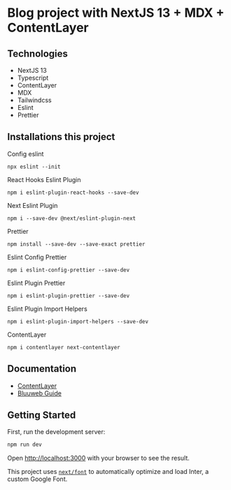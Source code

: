 # Blog project with NextJS 13 + MDX + ContentLayer

## Technologies
- NextJS 13
- Typescript
- ContentLayer
- MDX
- Tailwindcss
- Eslint
- Prettier

## Installations this project

Config eslint
```
npx eslint --init
```
React Hooks Eslint Plugin
```
npm i eslint-plugin-react-hooks --save-dev
```
Next Eslint Plugin
```
npm i --save-dev @next/eslint-plugin-next 
```
Prettier
```
npm install --save-dev --save-exact prettier
```
Eslint Config Prettier
```
npm i eslint-config-prettier --save-dev
```
Eslint Plugin Prettier
```
npm i eslint-plugin-prettier --save-dev
```
Eslint Plugin Import Helpers
```
npm i eslint-plugin-import-helpers --save-dev
```
ContentLayer
```
npm i contentlayer next-contentlayer
```

## Documentation
- [ContentLayer](https://www.contentlayer.dev/docs/getting-started-cddd76b7)
- [Bluuweb Guide](https://bluuweb.dev/09-next/03-blog.html)

## Getting Started

First, run the development server:

```bash
npm run dev
```

Open [http://localhost:3000](http://localhost:3000) with your browser to see the result.

This project uses [`next/font`](https://nextjs.org/docs/basic-features/font-optimization) to automatically optimize and load Inter, a custom Google Font.

